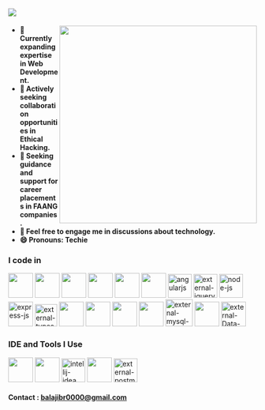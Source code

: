 
<h1 align="left">
    <img src="https://readme-typing-svg.herokuapp.com/?font=Righteous&size=35&center=true&vCenter=true&width=500&height=40&duration=4000&lines=Hi+There!+;+Balaji!;" />
</h1>


<img align="right" width="400" height="400" src="https://user-images.githubusercontent.com/74038190/229223263-cf2e4b07-2615-4f87-9c38-e37600f8381a.gif">

- **🌱 Currently expanding expertise in Web Development.**
- **👯 Actively seeking collaboration opportunities in Ethical Hacking.**
- **🤔 Seeking guidance and support for career placements in FAANG companies.**
- **💬 Feel free to engage me in discussions about technology.**
- **😄 Pronouns: Techie**


### I code in  
<img height="50" width="50" src="https://img.icons8.com/color/48/000000/html-5.png" /> <img height="50" width="50" src="https://img.icons8.com/color/48/000000/css3.png" /> <img height="50" width="50" src="https://img.icons8.com/color/48/000000/bootstrap.png" /> <img height="50" width="50" src="https://img.icons8.com/color/48/000000/sass.png"/> <img height="50" width="50" src="https://img.icons8.com/color/48/000000/javascript.png"/> <img height="50" width="50" src="https://img.icons8.com/color/48/000000/react-native.png"/> <img width="48" height="48" src="https://img.icons8.com/color/48/angularjs.png" alt="angularjs"/> <img width="48" height="48" src="https://img.icons8.com/external-tal-revivo-shadow-tal-revivo/48/000000/external-jquery-is-a-javascript-library-designed-to-simplify-html-logo-shadow-tal-revivo.png" alt="external-jquery-is-a-javascript-library-designed-to-simplify-html-logo-shadow-tal-revivo"/> <img width="48" height="48" src="https://img.icons8.com/fluency/48/000000/node-js.png" alt="node-js"/> <img width="50" height="50" src="https://img.icons8.com/nolan/64/express-js.png" alt="express-js"/> <img width="45" height="45" src="https://img.icons8.com/external-tal-revivo-color-tal-revivo/48/external-typescript-an-open-source-programming-language-developed-and-maintained-by-microsoft-logo-color-tal-revivo.png" alt="external-typescript-an-open-source-programming-language-developed-and-maintained-by-microsoft-logo-color-tal-revivo"/> <img height="50" width="50" src="https://img.icons8.com/color/48/000000/c-programming.png" /> <img height="50" width="50" src="https://img.icons8.com/color/48/000000/c-plus-plus-logo.png" /> <img height="50" width="50" src="https://img.icons8.com/color/48/000000/java-coffee-cup-logo.png" /> <img height="50" width="50" src="https://img.icons8.com/color/48/000000/python.png" /> <img width="55" height="55" src="https://img.icons8.com/external-tal-revivo-shadow-tal-revivo/48/external-mysql-an-open-source-relational-database-management-system-logo-shadow-tal-revivo.png" alt="external-mysql-an-open-source-relational-database-management-system-logo-shadow-tal-revivo"/> <img height="50" width="50" src="https://img.icons8.com/color/48/000000/mongodb.png"/> <img width="50" height="50" src="https://img.icons8.com/external-flat-andi-nur-abdillah/64/external-Data-Structure-artificial-intelligence-(flat)-flat-andi-nur-abdillah.png" alt="external-Data-Structure-artificial-intelligence-(flat)-flat-andi-nur-abdillah"/>





<!-- <img height="50" width="50" src="https://img.icons8.com/color/48/000000/html-5.png" /> 
<img height="50" width="50" src="https://img.icons8.com/color/48/000000/css3.png" /> 
<img height="50" width="50" src="https://img.icons8.com/color/48/000000/bootstrap.png" />
<img height="50" width="50" src="https://img.icons8.com/color/48/000000/sass.png"/> 
<img height="50" width="50" src="https://img.icons8.com/color/48/000000/javascript.png"/>
<img height="50" width="50" src="https://img.icons8.com/color/48/000000/react-native.png"/> 
<img width="48" height="48" src="https://img.icons8.com/color/48/angularjs.png" alt="angularjs"/>
<img width="48" height="48" src="https://img.icons8.com/external-tal-revivo-shadow-tal-revivo/48/000000/external-jquery-is-a-javascript-library-designed-to-simplify-html-logo-shadow-tal-revivo.png" alt="external-jquery-is-a-javascript-library-designed-to-simplify-html-logo-shadow-tal-revivo"/>
<img width="48" height="48" src="https://img.icons8.com/fluency/48/000000/node-js.png" alt="node-js"/>
<img width="50" height="50" src="https://img.icons8.com/nolan/64/express-js.png" alt="express-js"/>
<img width="45" height="45" src="https://img.icons8.com/external-tal-revivo-color-tal-revivo/48/external-typescript-an-open-source-programming-language-developed-and-maintained-by-microsoft-logo-color-tal-revivo.png" alt="external-typescript-an-open-source-programming-language-developed-and-maintained-by-microsoft-logo-color-tal-revivo"/>

<img height="50" width="50" src="https://img.icons8.com/color/48/000000/c-programming.png" /> 
<img height="50" width="50" src="https://img.icons8.com/color/48/000000/c-plus-plus-logo.png" /> 
<img height="50" width="50" src="https://img.icons8.com/color/48/000000/java-coffee-cup-logo.png" /> 
<img height="50" width="50" src="https://img.icons8.com/color/48/000000/python.png" />

<img width="55" height="55" src="https://img.icons8.com/external-tal-revivo-shadow-tal-revivo/48/external-mysql-an-open-source-relational-database-management-system-logo-shadow-tal-revivo.png" alt="external-mysql-an-open-source-relational-database-management-system-logo-shadow-tal-revivo"/>
<img height="50" width="50" src="https://img.icons8.com/color/48/000000/mongodb.png"/>  

<img width="50" height="50" src="https://img.icons8.com/external-flat-andi-nur-abdillah/64/external-Data-Structure-artificial-intelligence-(flat)-flat-andi-nur-abdillah.png" alt="external-Data-Structure-artificial-intelligence-(flat)-flat-andi-nur-abdillah"/> -->


### IDE and Tools I Use

<img height="50" width="50" src="https://img.icons8.com/color/48/000000/visual-studio-code-2019.png"/> <img height="50" width="50" src="https://img.icons8.com/color/48/000000/pycharm.png"/> <img width="48" height="48" src="https://img.icons8.com/color/48/intellij-idea.png" alt="intellij-idea"/> <img height="50" width="50" src="https://img.icons8.com/color/50/000000/git.png"/> <img width="48" height="48" src="https://img.icons8.com/external-tal-revivo-color-tal-revivo/48/external-postman-is-the-only-complete-api-development-environment-logo-color-tal-revivo.png" alt="external-postman-is-the-only-complete-api-development-environment-logo-color-tal-revivo"/>



<!-- <img height="50" width="50" src="https://img.icons8.com/color/48/000000/visual-studio-code-2019.png"/> 
<img height="50" width="50" src="https://img.icons8.com/color/48/000000/pycharm.png"/> 
<img height="50" width="50" src="https://img.icons8.com/color/50/000000/git.png"/>  -->


<!-- <img src="https://user-images.githubusercontent.com/74038190/212284115-f47cd8ff-2ffb-4b04-b5bf-4d1c14c0247f.gif" height="2" width="100%"> -->

<!-- ## Activities

[![Ashutosh's github activity graph](https://github-readme-activity-graph.vercel.app/graph?username=BALAJI-PRO-001&bg_color=000000&color=white&line=green&point=white&area=true&hide_border=true)](https://github.com/ashutosh00710/github-readme-activity-graph) -->


#### Contact : [balajibr0000@gmail.com](mailto:balajibr0000@gmail.com)

